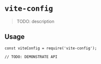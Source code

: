 # `vite-config`

> TODO: description

## Usage

```
const viteConfig = require('vite-config');

// TODO: DEMONSTRATE API
```
